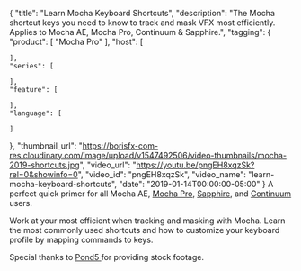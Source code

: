 {
  "title": "Learn Mocha Keyboard Shortcuts",
  "description": "The Mocha shortcut keys you need to know to track and mask VFX most efficiently. Applies to Mocha AE, Mocha Pro, Continuum & Sapphire.",
  "tagging": {
    "product": [
      "Mocha Pro"
    ],
    "host": [

    ],
    "series": [

    ],
    "feature": [

    ],
    "language": [

    ]
  },
  "thumbnail_url": "https://borisfx-com-res.cloudinary.com/image/upload/v1547492506/video-thumbnails/mocha-2019-shortcuts.jpg",
  "video_url": "https://youtu.be/pngEH8xqzSk?rel=0&showinfo=0",
  "video_id": "pngEH8xqzSk",
  "video_name": "learn-mocha-keyboard-shortcuts",
  "date": "2019-01-14T00:00:00-05:00"
}
A perfect quick primer for all Mocha AE, [Mocha Pro](https://borisfx.com/products/mocha-pro/ "Boris FX - Mocha Pro"), [Sapphire](https://borisfx.com/products/sapphire/ "Boris FX - Sapphire"), and [Continuum](https://borisfx.com/products/continuum/ "Boris FX - Continuum") users.

Work at your most efficient when tracking and masking with Mocha. Learn the most commonly used shortcuts and how to customize your keyboard profile by mapping commands to keys.

Special thanks to <a href="https://www.pond5.com" target="_blank">Pond5 </a> for providing stock footage.
